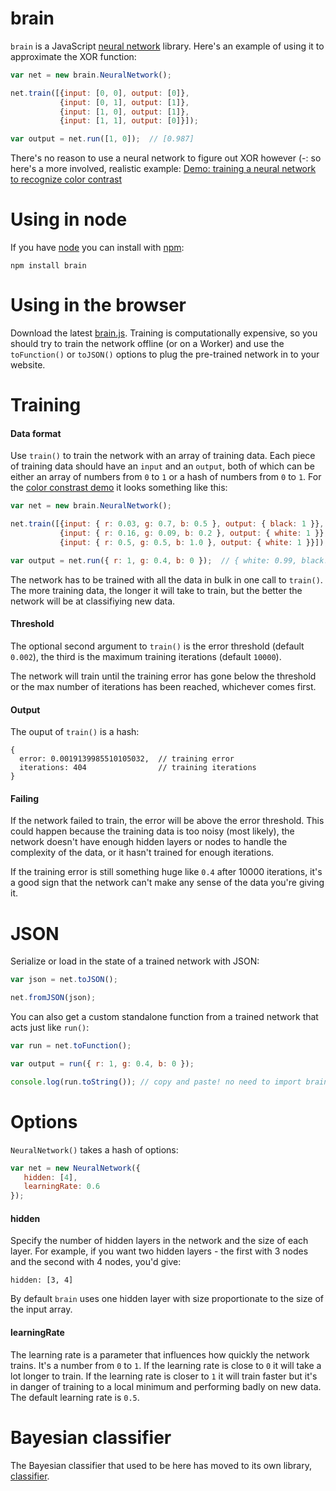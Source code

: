# brain
`brain` is a JavaScript [neural network](http://en.wikipedia.org/wiki/Artificial_neural_network) library. Here's an example of using it to approximate the XOR function:

```javascript
var net = new brain.NeuralNetwork();

net.train([{input: [0, 0], output: [0]},
           {input: [0, 1], output: [1]},
           {input: [1, 0], output: [1]},
           {input: [1, 1], output: [0]}]);

var output = net.run([1, 0]);  // [0.987]
```

There's no reason to use a neural network to figure out XOR however (-: so here's a more involved, realistic example:
[Demo: training a neural network to recognize color contrast](http://harthur.github.com/brain/examples/blackorwhite.html)

# Using in node
If you have [node](http://nodejs.org/) you can install with [npm](http://github.com/isaacs/npm):

	npm install brain

# Using in the browser
Download the latest [brain.js](http://github.com/harthur/brain/downloads). Training is computationally expensive, so you should try to train the network offline (or on a Worker) and use the `toFunction()` or `toJSON()` options to plug the pre-trained network in to your website.

# Training

#### Data format
Use `train()` to train the network with an array of training data. Each piece of training data should have an `input` and an `output`, both of which can be either an array of numbers from `0` to `1` or a hash of numbers from `0` to `1`. For the [color constrast demo](http://harthur.github.com/brain/examples/blackorwhite.html) it looks something like this:

```javascript
var net = new brain.NeuralNetwork();

net.train([{input: { r: 0.03, g: 0.7, b: 0.5 }, output: { black: 1 }},
           {input: { r: 0.16, g: 0.09, b: 0.2 }, output: { white: 1 }},
           {input: { r: 0.5, g: 0.5, b: 1.0 }, output: { white: 1 }}]);

var output = net.run({ r: 1, g: 0.4, b: 0 });  // { white: 0.99, black: 0.002 }
```

The network has to be trained with all the data in bulk in one call to `train()`. The more training data, the longer it will take to train, but the better the network will be at classifiying new data.

#### Threshold
The optional second argument to `train()` is the error threshold (default `0.002`), the third is the maximum training iterations (default `10000`).

The network will train until the training error has gone below the threshold or the max number of iterations has been reached, whichever comes first.

#### Output
The ouput of `train()` is a hash:

```
{
  error: 0.0019139985510105032,  // training error
  iterations: 404                // training iterations
}
```

#### Failing
If the network failed to train, the error will be above the error threshold. This could happen because the training data is too noisy (most likely), the network doesn't have enough hidden layers or nodes to handle the complexity of the data, or it hasn't trained for enough iterations.

If the training error is still something huge like `0.4` after 10000 iterations, it's a good sign that the network can't make any sense of the data you're giving it.

# JSON
Serialize or load in the state of a trained network with JSON:

```javascript
var json = net.toJSON();

net.fromJSON(json);
```

You can also get a custom standalone function from a trained network that acts just like `run()`:

```javascript
var run = net.toFunction();

var output = run({ r: 1, g: 0.4, b: 0 });

console.log(run.toString()); // copy and paste! no need to import brain.js
```

# Options
`NeuralNetwork()` takes a hash of options:

```javascript
var net = new NeuralNetwork({
   hidden: [4],
   learningRate: 0.6
});
```

#### hidden
Specify the number of hidden layers in the network and the size of each layer. For example, if you want two hidden layers - the first with 3 nodes and the second with 4 nodes, you'd give:

```
hidden: [3, 4]
```

By default `brain` uses one hidden layer with size proportionate to the size of the input array.

#### learningRate
The learning rate is a parameter that influences how quickly the network trains. It's a number from `0` to `1`. If the learning rate is close to `0` it will take a lot longer to train. If the learning rate is closer to `1` it will train faster but it's in danger of training to a local minimum and performing badly on new data. The default learning rate is `0.5`.


# Bayesian classifier

The Bayesian classifier that used to be here has moved to its own library, [classifier](https://github.com/harthur/classifier).
